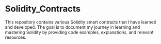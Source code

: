 # Solidity_Contracts
This repository contains various Solidity smart contracts that I have learned and developed. The goal is to document my journey in learning and mastering Solidity by providing code examples, explanations, and relevant resources.
